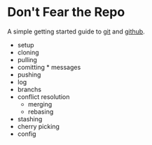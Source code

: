 # Don't Fear the Repo

A simple getting started guide to [git](https://git-scm.com/) and [github](https://github.com).

* setup 
* cloning
* pulling
* comitting
        * messages
* pushing
* log
* branchs
* conflict resolution
    * merging
    * rebasing
* stashing
* cherry picking
* config
